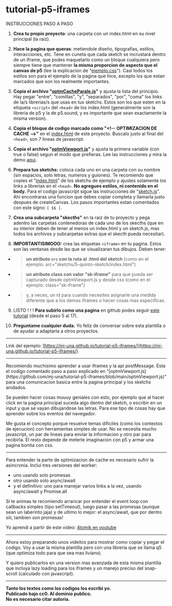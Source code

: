 # <br>tutorial-p5-iframes

INSTRUCCIONES PASO A PASO

1.  **Crea tu propio proyecto**: una carpeta con un index.html en su nivel principal (la raiz).

2.  **Hace la pagina que queras**: metiendole diseño, tipografias, estilos, interacciones, etc. Tene en cuneta que cada sketch se incrustará dentro de un iframe, que podes maquetarlo como un bloque cualquiera pero siempre tiene que mantener **la misma proporcion de aspecto que el canvas de p5** (lee la explicacion de "[ejemplo.css](https://github.com/mj-una/tutorial-p5-iframes/blob/main/ejemplo.css)"). Casi todos los estilos son para el ejemplo de la pagina que hice, excepto los que estan marcados que son los realmente importantes.

3.  **Copia el archivo "[optmCacheParale.js](https://github.com/mj-una/tutorial-p5-iframes/blob/main/optmCacheParale.js)"** y ajusta la lista del principio. Hay pegar "entre", "comillas", "y", "separados", "por", "coma" los links de la/s librerias/s que usas en tus sketchs. Estos son los que esten en la etiqueta ```<script>``` del ```<head>``` de los index.html (generalmente son la libreria de p5 y la de p5.sound, y es importante que sean exactamente la misma version).

4.  **Copia el bloque de codigo marcado como "\<!-- OPTIMIZACION DE CACHE -->"** en el [index.html](https://github.com/mj-una/tutorial-p5-iframes/blob/main/index.html) de este proyecto. Buscalo justo al final del ```<head>```, son 7 lineas de javascript.

5. **Copia el archivo "[optmViewport.js](https://github.com/mj-una/tutorial-p5-iframes/blob/main/optmViewport.js)"** y ajusta la primera variable (con true o false) segun el modo que prefieras. Lee las instrucciones y mira la demo [aqui](https://mj-una.github.io/tutorial-p5-iframes/#explicacion).

6.  **Prepara tus sketchs:** coloca cada uno en una carpeta con su nombre (sin espacios, solo letras, numeros y guiones). Te recomiendo que copies el "[index.html](https://github.com/mj-una/tutorial-p5-iframes/tree/main/sketchs/primerSketch/index.html)" de los sketchs de ejemplo y ajustes solamente los links a librerias en el ```<head>```. **No agregues estilos, ni contenido en el body.** Para el codigo javascript sigue las instrucciones de "[sketch.js](https://github.com/mj-una/tutorial-p5-iframes/tree/main/sketchs/primerSketch/sketch.js)". Ahi encontraras una funcion que debes copiar completa y llamarla justo despues de createCanvas. Los pasos importantes estan comentados con este signo: ```[ $$ ]```.

7. **Crea una subcarpeta "skecths"** en la raiz de tu proyecto y pega adentro las carpetas contenedoras de cada uno de los skecths (que en su interior deben de tener al menos un index.html y un sketch.js, mas todos los archivos y subcarpetas extras que el skecth pueda necesitar).

8. **IMPORTANTISIMOOO:** crea las etiquetas ```<iframe>``` en tu pagina. Estos son las ventanas desde las que se visualizaran tus dibujos. Deben tener:
  - >**un atributo ```src``` con la ruta al .html del sketch** (como en el ejemplo: src="sketchs/5-quinto-sketch/index.html")
  - >**un atributo class con valor "sk-iframe"** para que pueda ser capturado desde optmViewport.js y desde css (como en el ejemplo: class="sk-iframe")
  - >y, a veces, un id para cuando necesites asignarle una medida diferente que a los demas iframes o hacer cosas mas especificas.

9. LISTO ! ! ! **Para subirlo como una pagina** en github podes seguir [este tutorial](https://github.com/mj-una/tutorial-p5-responsive/blob/main/github.md) (desde el paso 5 al 17).

10. **Preguntame cualquier duda.** Yo feliz de conversar sobre esta plantilla o de ayudar a adaptarla a otros proyectos.

<hr>

Link del ejemplo: [https://mj-una.github.io/tutorial-p5-iframes/](https://mj-una.github.io/tutorial-p5-iframes/)

<hr>
Recomiendo muchisimo aprender a usar iframes y la api postMessage. Esta el codigo comentado paso a paso explicado en "[optmViewport.js](https://github.com/mj-una/tutorial-p5-iframes/blob/main/optmViewport.js)" para una comunicacion basica entre la pagina principal y los sketchs anidados.

Se pueden hacer cosas muuuy geniales con esto, por ejemplo que al hacer click en la pagina principal suceda algo dentro del sketch, o escribir en un input y que se vayan dibujandose las letras. Para ese tipo de cosas hay que aprender sobre los eventos del navegador.

Me gusta el concepto porque resuelve temas dificiles (como los contextos de ejecucion) con herramientas simples de usar. No se necesita mucho javascript, un par de lineas para enviar la informacion y otro par para recibirla. El resto depende de meterle imaginacion con p5 y armar una pagina bonita con css. 

<hr>

Para entender la parte de optimizacion de cache es necesario sufrir la asincronia. Inclui tres versiones del worker:
- uno usando solo promesas
- otro usando solo async/await
- y el definitivo: uno para manejar varios links a la vez, usando async/await y Promise.all

Si te animas te recomiendo arrancar por entender el event loop con callbacks simples (tipo setTimeout), luego pasar a las promesas (aunque sean un laberinto jaja) y de ultimo lo mejor: el async/await, que por dentro siii, tambien son promesas!

Yo aprendi a partir de este video: [4tomik en youtube](https://youtu.be/dX2lThXc0p4?si=pHalDVe4enRAyWpg)

<hr>

Ahora estoy preparando unos videitos para mostrar como copiar y pegar el codigo. Voy a usar la misma plantilla pero con una libreria que se llama q5 (que optimiza todo para que sea mas liviano).

Y quiero publicarlos en una version mas avanzada de esta misma plantilla que incluya lazy loading para los iframes y un manejo preciso del snap-scroll (calculado con javascript).

<hr>

**Tanto los textos como los codigos los escribi yo.<br>Publicado bajo cc0. Al dominio publico.<br>No es necesario citar autoria.**